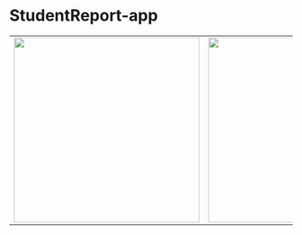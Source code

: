 # StudentReport-app
<p>
<table>
  <tr>
    <td> <img src="https://github.com/sonalibiswas242/StudentReportApp/assets/91608355/84a255b7-b7aa-41d1-8453-aba164175885)" widhth="330" height="330">
    <td> <img src="https://github.com/sonalibiswas242/StudentReportApp/assets/91608355/2dea8668-0a9e-40de-8d60-2b61b99574ce)" widhth="330" height="330">
    <td> <img src="https://github.com/sonalibiswas242/StudentReportApp/assets/91608355/04a3ff11-af71-4a44-9502-60080151ac30)" widhth="330" height="330">
    <td> <img src="https://github.com/sonalibiswas242/StudentReportApp/assets/91608355/1305866c-87e3-4d21-ac6f-7f7a16d4bb55)" widhth="330" height="330">
  </tr>
 </table>
